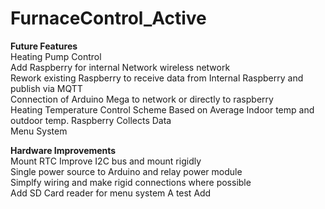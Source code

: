 # FurnaceControl_Active

**Future Features**  
Heating Pump Control  
Add Raspberry for internal Network wireless network  
Rework existing Raspberry to receive data from Internal Raspberry and publish via MQTT  
Connection of Arduino Mega to network or directly to raspberry   
Heating Temperature Control Scheme Based on Average Indoor temp and outdoor temp.  Raspberry Collects Data  
Menu System

**Hardware Improvements**  
Mount RTC
Improve I2C bus and mount rigidly  
Single power source to Arduino and relay power module  
Simplfy wiring and make rigid connections where possible  
Add SD Card reader for menu system
A test Add
